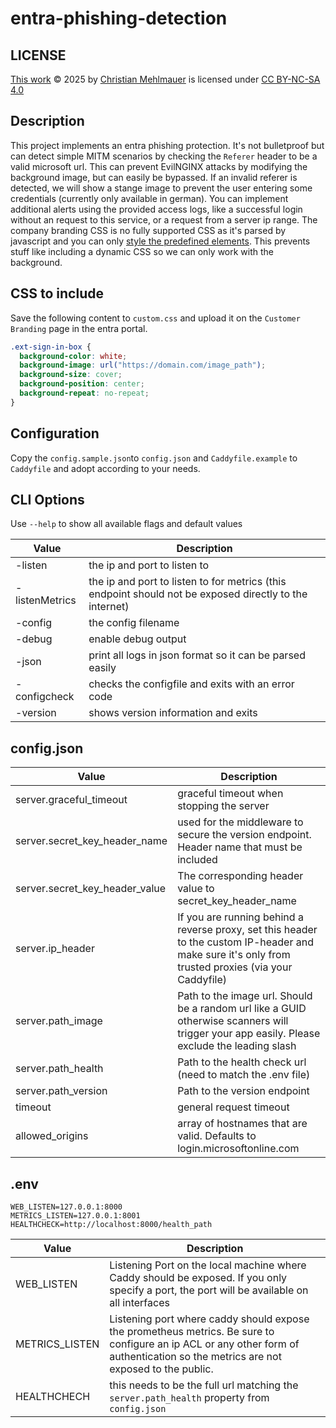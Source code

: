 # entra-phishing-detection

## LICENSE

[This work](https://github.com/firefart/entra-phishing-detection) © 2025 by [Christian Mehlmauer](https://github.com/firefart) is licensed under [CC BY-NC-SA 4.0](https://creativecommons.org/licenses/by-nc-sa/4.0/?ref=chooser-v1)

## Description

This project implements an entra phishing protection. It's not bulletproof but can detect simple MITM scenarios by checking the `Referer` header to be a valid microsoft url.
This can prevent EvilNGINX attacks by modifying the background image, but can easily be bypassed. If an invalid referer is detected, we will show a stange image to prevent the user entering some credentials (currently only available in german). You can implement additional alerts using the provided access logs, like a successful login without an request to this service, or a request from a server ip range.
The company branding CSS is no fully supported CSS as it's parsed by javascript and you can only [style the predefined elements](https://learn.microsoft.com/en-us/entra/fundamentals/reference-company-branding-css-template). This prevents stuff like including a dynamic CSS so we can only work with the background.

## CSS to include

Save the following content to `custom.css` and upload it on the `Customer Branding` page in the entra portal.

```css
.ext-sign-in-box {
  background-color: white;
  background-image: url("https://domain.com/image_path");
  background-size: cover;
  background-position: center;
  background-repeat: no-repeat;
}
```

## Configuration

Copy the `config.sample.json`to `config.json` and `Caddyfile.example` to `Caddyfile` and adopt according to your needs.

## CLI Options

Use `--help` to show all available flags and default values

| Value          | Description                                                                                             |
| -------------- | ------------------------------------------------------------------------------------------------------- |
| -listen        | the ip and port to listen to                                                                            |
| -listenMetrics | the ip and port to listen to for metrics (this endpoint should not be exposed directly to the internet) |
| -config        | the config filename                                                                                     |
| -debug         | enable debug output                                                                                     |
| -json          | print all logs in json format so it can be parsed easily                                                |
| -configcheck   | checks the configfile and exits with an error code                                                      |
| -version       | shows version information and exits                                                                     |

## config.json

| Value                          | Description                                                                                                                                          |
| ------------------------------ | ---------------------------------------------------------------------------------------------------------------------------------------------------- |
| server.graceful_timeout        | graceful timeout when stopping the server                                                                                                            |
| server.secret_key_header_name  | used for the middleware to secure the version endpoint. Header name that must be included                                                            |
| server.secret_key_header_value | The corresponding header value to secret_key_header_name                                                                                             |
| server.ip_header               | If you are running behind a reverse proxy, set this header to the custom IP-header and make sure it's only from trusted proxies (via your Caddyfile) |
| server.path_image              | Path to the image url. Should be a random url like a GUID otherwise scanners will trigger your app easily. Please exclude the leading slash          |
| server.path_health             | Path to the health check url (need to match the .env file)                                                                                           |
| server.path_version            | Path to the version endpoint                                                                                                                         |
| timeout                        | general request timeout                                                                                                                              |
| allowed_origins                | array of hostnames that are valid. Defaults to login.microsoftonline.com                                                                             |

## .env

```text
WEB_LISTEN=127.0.0.1:8000
METRICS_LISTEN=127.0.0.1:8001
HEALTHCHECK=http://localhost:8000/health_path
```

| Value          | Description                                                                                                                                                                       |
| -------------- | --------------------------------------------------------------------------------------------------------------------------------------------------------------------------------- |
| WEB_LISTEN     | Listening Port on the local machine where Caddy should be exposed. If you only specify a port, the port will be available on all interfaces                                       |
| METRICS_LISTEN | Listening port where caddy should expose the prometheus metrics. Be sure to configure an ip ACL or any other form of authentication so the metrics are not exposed to the public. |
| HEALTHCHECH    | this needs to be the full url matching the `server.path_health` property from `config.json`                                                                                       |
